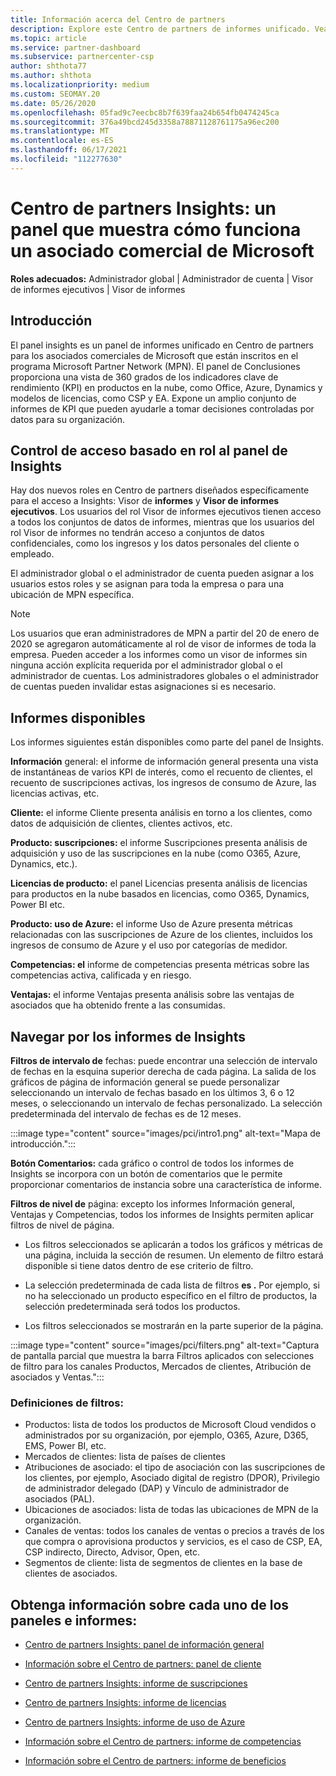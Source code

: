 ```yaml
---
title: Información acerca del Centro de partners
description: Explore este Centro de partners de informes unificado. Vea cómo lo hace en KPI para ventas e implementación, desarrollo de clientes, etc.
ms.topic: article
ms.service: partner-dashboard
ms.subservice: partnercenter-csp
author: shthota77
ms.author: shthota
ms.localizationpriority: medium
ms.custom: SEOMAY.20
ms.date: 05/26/2020
ms.openlocfilehash: 05fad9c7eecbc8b7f639faa24b654fb0474245ca
ms.sourcegitcommit: 376a49bcd245d3358a78871128761175a96ec200
ms.translationtype: MT
ms.contentlocale: es-ES
ms.lasthandoff: 06/17/2021
ms.locfileid: "112277630"
---
```

# <a name="partner-center-insights---a-dashboard-that-shows-how-a-microsoft-commercial-partner-is-doing"></a>Centro de partners Insights: un panel que muestra cómo funciona un asociado comercial de Microsoft

**Roles adecuados:** Administrador global | Administrador de cuenta | Visor de informes ejecutivos | Visor de informes

## <a name="introduction"></a>Introducción

El panel insights es un panel de informes unificado en Centro de partners para los asociados comerciales de Microsoft que están inscritos en el programa Microsoft Partner Network (MPN). El panel de Conclusiones proporciona una vista de 360 grados de los indicadores clave de rendimiento (KPI) en productos en la nube, como Office, Azure, Dynamics y modelos de licencias, como CSP y EA. Expone un amplio conjunto de informes de KPI que pueden ayudarle a tomar decisiones controladas por datos para su organización. 

## <a name="role-based-access-control-to-the-insights-dashboard"></a>Control de acceso basado en rol al panel de Insights

Hay dos nuevos roles en Centro de partners diseñados específicamente para el acceso a Insights: Visor de **informes** y **Visor de informes ejecutivos**. Los usuarios del rol Visor de informes ejecutivos tienen acceso a todos los conjuntos de datos de informes, mientras que los usuarios del rol Visor de informes no tendrán acceso a conjuntos de datos confidenciales, como los ingresos y los datos personales del cliente o empleado. 

El administrador global o el administrador de cuenta pueden asignar a los usuarios estos roles y se asignan para toda la empresa o para una ubicación de MPN específica.  

>[!Note] 
>Los usuarios que eran administradores de MPN a partir del 20 de enero de 2020 se agregaron automáticamente al rol de visor de informes de toda la empresa. Pueden acceder a los informes como un visor de informes sin ninguna acción explícita requerida por el administrador global o el administrador de cuentas. Los administradores globales o el administrador de cuentas pueden invalidar estas asignaciones si es necesario. 

## <a name="reports-available"></a>Informes disponibles

Los informes siguientes están disponibles como parte del panel de Insights.

**Información** general: el informe de información general presenta una vista de instantáneas de varios KPI de interés, como el recuento de clientes, el recuento de suscripciones activas, los ingresos de consumo de Azure, las licencias activas, etc.

**Cliente:** el informe Cliente presenta análisis en torno a los clientes, como datos de adquisición de clientes, clientes activos, etc.

**Producto: suscripciones:** el informe Suscripciones presenta análisis de adquisición y uso de las suscripciones en la nube (como O365, Azure, Dynamics, etc.).

**Licencias de producto:** el panel Licencias presenta análisis de licencias para productos en la nube basados en licencias, como O365, Dynamics, Power BI etc.

**Producto: uso de Azure:** el informe Uso de Azure presenta métricas relacionadas con las suscripciones de Azure de los clientes, incluidos los ingresos de consumo de Azure y el uso por categorías de medidor.

**Competencias: el** informe de competencias presenta métricas sobre las competencias activa, calificada y en riesgo.

**Ventajas:** el informe Ventajas presenta análisis sobre las ventajas de asociados que ha obtenido frente a las consumidas.

## <a name="navigating-the-insights-reports"></a>Navegar por los informes de Insights

**Filtros de intervalo de** fechas: puede encontrar una selección de intervalo de fechas en la esquina superior derecha de cada página. La salida de los gráficos de página de información general se puede personalizar seleccionando un intervalo de fechas basado en los últimos 3, 6 o 12 meses, o seleccionando un intervalo de fechas personalizado. La selección predeterminada del intervalo de fechas es de 12 meses. 

:::image type="content" source="images/pci/intro1.png" alt-text="Mapa de introducción.":::

**Botón Comentarios:** cada gráfico o control de todos los informes de Insights se incorpora con un botón de comentarios que le permite proporcionar comentarios de instancia sobre una característica de informe. 

 
**Filtros de nivel de** página: excepto los informes Información general, Ventajas y Competencias, todos los informes de Insights permiten aplicar filtros de nivel de página. 

- Los filtros seleccionados se aplicarán a todos los gráficos y métricas de una página, incluida la sección de resumen. Un elemento de filtro estará disponible si tiene datos dentro de ese criterio de filtro. 

- La selección predeterminada de cada lista de filtros **es .** Por ejemplo, si no ha seleccionado un producto específico en el filtro de productos, la selección predeterminada será todos los productos.

- Los filtros seleccionados se mostrarán en la parte superior de la página. 

:::image type="content" source="images/pci/filters.png" alt-text="Captura de pantalla parcial que muestra la barra Filtros aplicados con selecciones de filtro para los canales Productos, Mercados de clientes, Atribución de asociados y Ventas.":::

### <a name="filters-definitions"></a>Definiciones de filtros:

- Productos: lista de todos los productos de Microsoft Cloud vendidos o administrados por su organización, por ejemplo, O365, Azure, D365, EMS, Power BI, etc.
- Mercados de clientes: lista de países de clientes
- Atribuciones de asociado: el tipo de asociación con las suscripciones de los clientes, por ejemplo, Asociado digital de registro (DPOR), Privilegio de administrador delegado (DAP) y Vínculo de administrador de asociados (PAL). 
- Ubicaciones de asociados: lista de todas las ubicaciones de MPN de la organización.
- Canales de ventas: todos los canales de ventas o precios a través de los que compra o aprovisiona productos y servicios, es el caso de CSP, EA, CSP indirecto, Directo, Advisor, Open, etc.
- Segmentos de cliente: lista de segmentos de clientes en la base de clientes de asociados.

## <a name="read-about-each-of-the-dashboards-and-reports"></a>Obtenga información sobre cada uno de los paneles e informes:

- [Centro de partners Insights: panel de información general](pci-overview-report.md)

- [Información sobre el Centro de partners: panel de cliente](pci-customer-report.md)

- [Centro de partners Insights: informe de suscripciones](pci-product-subscriptions-report.md)

- [Centro de partners Insights: informe de licencias](pci-product-licenses-report.md)

- [Centro de partners Insights: informe de uso de Azure](pci-azure-usage-report.md)

- [Información sobre el Centro de partners: informe de competencias](pci-competencies-report.md)

- [Información sobre el Centro de partners: informe de beneficios](pci-benefits-report.md)
